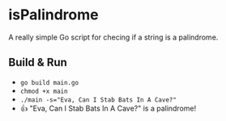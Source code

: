 # isPalindrome
A really simple Go script for checing if a string is a palindrome.

## Build & Run
- `go build main.go`
- `chmod +x main`
- `./main -s="Eva, Can I Stab Bats In A Cave?"`
- 👍 "Eva, Can I Stab Bats In A Cave?" is a palindrome!